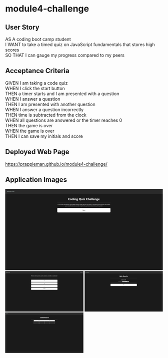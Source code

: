 # module4-challenge

## User Story

AS A coding boot camp student 
<br>
I WANT to take a timed quiz on JavaScript fundamentals that stores high scores
<br>
SO THAT I can gauge my progress compared to my peers

## Acceptance Criteria

GIVEN I am taking a code quiz
<br>
WHEN I click the start button
<br>
THEN a timer starts and I am presented with a question
<br>
WHEN I answer a question
<br>
THEN I am presented with another question
<br>
WHEN I answer a question incorrectly
<br>
THEN time is subtracted from the clock
<br>
WHEN all questions are answered or the timer reaches 0
<br>
THEN the game is over
<br>
WHEN the game is over
<br>
THEN I can save my initials and score

## Deployed Web Page

https://prappleman.github.io/module4-challenge/

## Application Images
<img src="assets\images\Screenshot 2024-01-24 190531.png" width="758" title="start page">
<br>
<img src="assets\images\Screenshot 2024-01-24 190603.png" width="250" title="quiz page">
<img src="assets\images\Screenshot 2024-01-24 190613.png" width="250" title="result page">
<img src="assets\images\Screenshot 2024-01-24 190630.png" width="250" title="leaderboard">
